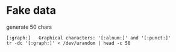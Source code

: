 # Fake data

generate 50 chars
```
[:graph:]   Graphical characters: '[:alnum:]' and '[:punct:]'
tr -dc '[:graph:]' < /dev/urandom | head -c 50
```

